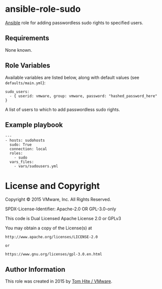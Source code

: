 # ansible-role-sudo

[Ansible](https://github.com/ansible/ansible) role for adding
passwordless sudo rights to specified users.

## Requirements

None known.

## Role Variables

Available variables are listed below, along with default values (see `defaults/main.yml`):

    sudo_users:
      - { userid: vmware, group: vmware, password: "hashed_password_here" }

A list of users to which to add passwordless sudo rights.

## Example playbook

```
---
- hosts: sudohosts
  sudo: True
  connection: local
  roles:
    - sudo
  vars_files:
    - vars/sudousers.yml
```

# License and Copyright
 
Copyright © 2015 VMware, Inc. All Rights Reserved.

SPDX-License-Identifier: Apache-2.0 OR GPL-3.0-only

This code is Dual Licensed Apache License 2.0 or GPLv3

You may obtain a copy of the License(s) at

    http://www.apache.org/licenses/LICENSE-2.0

    or

    https://www.gnu.org/licenses/gpl-3.0.en.html

## Author Information

This role was created in 2015 by [Tom Hite / VMware](http://www.vmware.com/).
